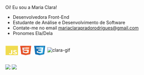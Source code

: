 Oi! Eu sou a Maria Clara! 

- Desenvolvedora Front-End 
- Estudante de Análise e Desenvolvimento de Software 
- Contate-me no email mariaclarapradorodrigues@gmail.com
- Pronomes Ela/Dela


<div style="display: inline_block"><br>
  <img align="center" alt="clara-Js" height="30" width="40" src="https://raw.githubusercontent.com/devicons/devicon/master/icons/javascript/javascript-plain.svg">
  <img align="center" alt="clara-HTML" height="30" width="40" src="https://raw.githubusercontent.com/devicons/devicon/master/icons/html5/html5-original.svg">
  <img align="center" alt="clara-CSS" height="30" width="40" src="https://raw.githubusercontent.com/devicons/devicon/master/icons/css3/css3-original.svg">
  <img align "right" alt="clara-gif" https://github.com/mcprodrigues/mcprodrigues/assets/141579836/3e351d6b-f4c9-4702-80ea-862621711a21)>

</div>

##

<div> 
  <a href = "mailto:mariaclarapradorodrigues@gmail.com"><img src="https://img.shields.io/badge/-Gmail-%23333?style=for-the-badge&logo=gmail&logoColor=white" target="_blank"></a>
  <a href="[https://www.linkedin.com/in/rafaella-ballerini-45875016a](https://www.linkedin.com/in/maria-clara-prado-rodrigues-249233286/)" target="_blank"><img src="https://img.shields.io/badge/-LinkedIn-%230077B5?style=for-the-badge&logo=linkedin&logoColor=white" target="_blank"></a> 
  
</div>

